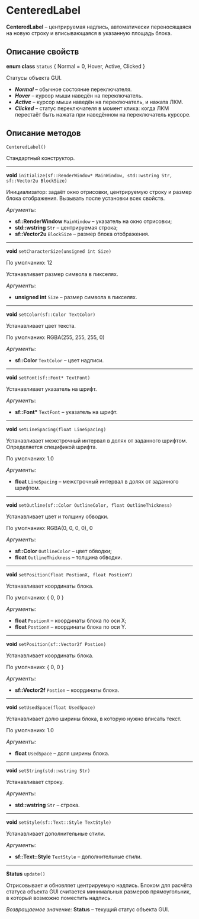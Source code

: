 # CenteredLabel
**CenteredLabel** – центрируемая надпись, автоматически переносящаяся на новую строку и вписывающаяся в указанную площадь блока.

## Описание свойств

**enum class** `Status` { Normal = 0, Hover, Active, Clicked }

Статусы объекта GUI.

* _**Normal**_ – обычное состояние переключателя.
* _**Hover**_ – курсор мыши наведён на переключатель.
* _**Active**_ – курсор мыши наведён на переключатель, и нажата ЛКМ.
* _**Clicked**_ – статус переключателя в момент клика: когда ЛКМ перестаёт быть нажата при наведённом на переключатель курсоре.

## Описание методов

`CenteredLabel()`

Стандартный конструктор.
___

**void** `initialize(sf::RenderWindow* MainWindow, std::wstring Str, sf::Vector2u BlockSize)`

Инициализатор: задаёт окно отрисовки, центрируемую строку и размер блока отображения. Вызывать после установки всех свойств.

_Аргументы:_

* **sf::RenderWindow** `MainWindow` – указатель на окно отрисовки;
* **std::wstring** `Str` – центрируемая строка;
* **sf::Vector2u** `BlockSize` – размер блока отображения.
___

**void** `setCharacterSize(unsigned int Size)`

По умолчанию: 12

Устанавливает размер символа в пикселях.

_Аргументы:_

* **unsigned int** `Size` – размер символа в пикселях.
___

**void** `setColor(sf::Color TextColor)`

Устанавливает цвет текста.

По умолчанию: RGBA(255, 255, 255, 0)

_Аргументы:_

* **sf::Color** `TextColor` – цвет надписи.
___

**void** `setFont(sf::Font* TextFont)`

Устанавливает указатель на шрифт.

_Аргументы:_

* **sf::Font\*** `TextFont` – указатель на шрифт.
___

**void** `setLineSpacing(float LineSpacing)`

Устанавливает межстрочный интервал в долях от заданного шрифтом. Определяется спецификой шрифта.

По умолчанию: 1.0

_Аргументы:_

* **float** `LineSpacing` – межстрочный интервал в долях от заданного шрифтом.
___

**void** `setOutline(sf::Color OutlineColor, float OutlineThickness)`

Устанавливает цвет и толщину обводки.

По умолчанию: RGBA(0, 0, 0, 0), 0

_Аргументы:_

* **sf::Color** `OutlineColor` – цвет обводки;
* **float** `OutlineThickness` – толщина обводки.
___

**void** `setPosition(float PostionX, float PostionY)`

Устанавливает координаты блока.

По умолчанию: { 0, 0 }

_Аргументы:_

* **float** `PostionX` – координаты блока по оси X;
* **float** `PostionY` – координаты блока по оси Y.
___

**void** `setPosition(sf::Vector2f Postion)`

Устанавливает координаты блока.

По умолчанию: { 0, 0 }

_Аргументы:_

* **sf::Vector2f** `Postion` – координаты блока.
___

**void** `setUsedSpace(float UsedSpace)`

Устанавливает долю ширины блока, в которую нужно вписать текст.

По умолчанию: 1.0

_Аргументы:_

* **float** `UsedSpace` – доля ширины блока.

___

**void** `setString(std::wstring Str)`

Устанавливает строку.

_Аргументы:_

* **std::wstring** `Str` – строка.
___

**void** `setStyle(sf::Text::Style TextStyle)`

Устанавливает дополнительные стили.

_Аргументы:_

* **sf::Text::Style** `TextStyle` – дополнительные стили.
___

**Status** `update()`

Отрисовывает и обновляет центрируемую надпись. Блоком для расчёта статуса объекта GUI считается минимальных размеров прямоугольник, в который возможно поместить надпись.

_Возвращаемое значение:_ **Status** – текущий статус объекта GUI.